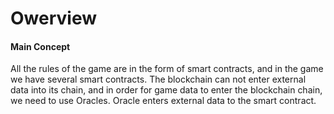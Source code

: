 # Owerview

#### Main Concept

All the rules of the game are in the form of smart contracts, and in the game we have several smart contracts. The blockchain can not enter external data into its chain, and in order for game data to enter the blockchain chain, we need to use Oracles. Oracle enters external data to the smart contract.

####
